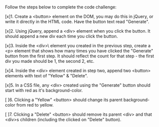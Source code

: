 Follow the steps below to complete the code challenge:

[x]1. Create a \<button> element on the DOM, you may do this in jQuery, or write it directly in the HTML code. Have the button text read "Generate".

[x]2. Using jQuery, append a \<div> element when you click the button. It should append a new div each time you click the button.

[x]3. Inside the \<div>\ element you created in the previous step, create a \<p> element that shows how many times you have clicked the "Generate" button from the first step. It should reflect the count for that step - the first div you made should be 1, the second 2, etc.

[x]4. Inside the \<div> element created in step two, append two \<button> elements with text of "Yellow" & "Delete".

[x]5. In a CSS file, any \<div> created using the "Generate" button should start with red as it's background-color.

[ ]6. Clicking a "Yellow" \<button> should change its parent background-color from red to yellow.

[ ]7. Clicking a "Delete" \<button> should remove its parent \<div> and that \<div>s children (including the clicked on "Delete" button).